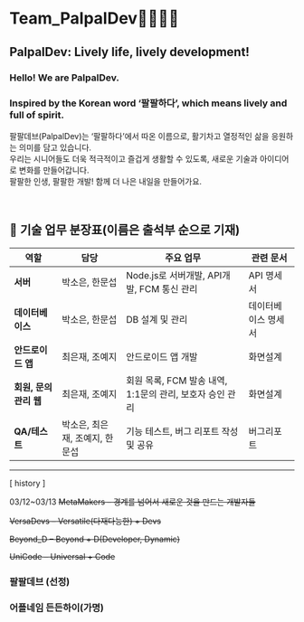 # Team_PalpalDev🚀🚀🚀🚀
## PalpalDev: Lively life, lively development!
### Hello! We are PalpalDev.  
### Inspired by the Korean word ‘팔팔하다’, which means lively and full of spirit.

팔팔데브(PalpalDev)는 ‘팔팔하다’에서 따온 이름으로, 활기차고 열정적인 삶을 응원하는 의미를 담고 있습니다.<br>
우리는 시니어들도 더욱 적극적이고 즐겁게 생활할 수 있도록, 새로운 기술과 아이디어로 변화를 만들어갑니다.<br>
팔팔한 인생, 팔팔한 개발! 함께 더 나은 내일을 만들어가요.

</br>

## 📝 기술 업무 분장표(이름은 출석부 순으로 기재)

| 역할        | 담당 | 주요 업무 | 관련 문서 | 
|------------|------|------------------------------|----------|
| **서버**    |  박소은, 한문섭    | Node.js로 서버개발, API개발, FCM 통신 관리  | API 명세서 | 
| **데이터베이스**  | 박소은, 한문섭    | DB 설계 및 관리 | 데이터베이스 명세서 | 
| **안드로이드 앱** | 최은재, 조예지     | 안드로이드 앱 개발 | 화면설계 | 
| **회원, 문의 관리 웹** | 최은재, 조예지      | 회원 목록, FCM 발송 내역, 1:1문의 관리, 보호자 승인 관리 | 화면설계 |
| **QA/테스트** | 박소은, 최은재, 조예지, 한문섭     | 기능 테스트, 버그 리포트 작성 및 공유 | 버그리포트 |





----------------------------------------------------------------------
[ history ] 

03/12~03/13
~~MetaMakers – 경계를 넘어서 새로운 것을 만드는 개발자들~~

~~VersaDevs – Versatile(다재다능한) + Devs~~

~~Beyond_D – Beyond + D(Developer, Dynamic)~~

~~UniCode – Universal + Code~~

### 팔팔데브 (선정)
### 어플네임 든든하이(가명) 
